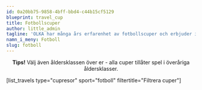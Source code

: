 ```yaml
---
id: 0a20bb75-9858-4bff-bbd4-c44b15cf5129
blueprint: travel_cup
title: Fotbollscuper
author: little_admin
tagline: 'OLKA har många års erfarenhet av fotbollscuper och erbjuder internationella turneringar i Europa.'
namn_i_meny: Fotboll
slug: fotboll
---
```

<p style="text-align: center;"><strong>Tips!</strong> Välj även åldersklassen över er - alla cuper tillåter spel i överåriga åldersklasser.</p>
<p>[list_travels type="cupresor" sport="fotboll" filtertitle="Filtrera cuper"]</p>
